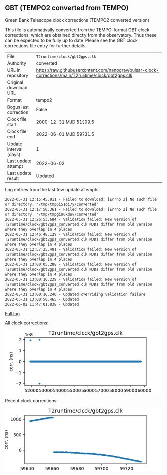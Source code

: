 
## GBT (TEMPO2 converted from TEMPO)

Green Bank Telescope clock corrections (TEMPO2 converted version)

This file is automativally converted from the TEMPO-format GBT
clock corrections, which are obtained directly from the observatory.
Thus these can be expected to be fully up to date. Please see the
GBT clock corrections file entry for further details.

|     |     |
|:--- |:--- |
| File | `T2runtime/clock/gbt2gps.clk` |
| Authority | converted |
| URL in repository | <https://raw.githubusercontent.com/nanograv/pulsar-clock-corrections/main/T2runtime/clock/gbt2gps.clk> |
| Original download URL | <None> |
| Format | tempo2 |
| Bogus last correction | False |
| Clock file start | 2000-12-31 MJD 51909.5 |
| Clock file end | 2022-06-01 MJD 59731.5 |
| Update interval (days) | 1 |
| Last update attempt | 2022-06-02 |
| Last update result | Updated |

Log entries from the last few update attempts:
```
2022-05-31 12:15:45.911 - Failed to download: [Errno 2] No such file or directory: '/tmp/tmp6i51oi7y/converted'
2022-05-31 12:17:50.361 - Failed to download: [Errno 2] No such file or directory: '/tmp/tmpginukduv/converted'
2022-05-31 12:26:53.684 - Validation failed: New version of T2runtime/clock/gbt2gps_converted.clk MJDs differ from old version where they overlap in 4 places
2022-05-31 12:46:48.129 - Validation failed: New version of T2runtime/clock/gbt2gps_converted.clk MJDs differ from old version where they overlap in 4 places
2022-05-31 12:57:25.481 - Validation failed: New version of T2runtime/clock/gbt2gps_converted.clk MJDs differ from old version where they overlap in 4 places
2022-05-31 13:00:05.288 - Validation failed: New version of T2runtime/clock/gbt2gps_converted.clk MJDs differ from old version where they overlap in 4 places
2022-05-31 13:00:16.239 - Validation failed: New version of T2runtime/clock/gbt2gps_converted.clk MJDs differ from old version where they overlap in 4 places
2022-05-31 13:00:16.240 - Updated overriding validation failure
2022-05-31 13:00:50.465 - Updated
2022-06-02 11:47:01.838 - Updated
```
[Full log](https://raw.githubusercontent.com/nanograv/pulsar-clock-corrections/main/log/T2runtime/clock/gbt2gps.clk.log)


All clock corrections:

![plot of all clock corrections](gbt2gps.clk.png "All corrections")

Recent clock corrections:

![plot of recent clock corrections](gbt2gps.clk.short.png "Recent corrections")


